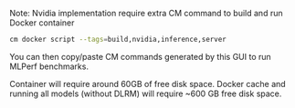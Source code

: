 ﻿Note: Nvidia implementation require extra CM command to build and run Docker container

```bash
cm docker script --tags=build,nvidia,inference,server
```
You can then copy/paste CM commands generated by this GUI to run MLPerf benchmarks.

Container will require around 60GB of free disk space.
Docker cache and running all models (without DLRM) will require ~600 GB free disk space.
